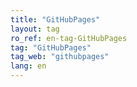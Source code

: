 ```yaml
---
title: "GitHubPages"
layout: tag
ro_ref: en-tag-GitHubPages
tag: "GitHubPages"
tag_web: "githubpages"
lang: en
---
```

